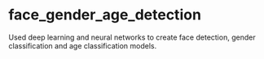 # face_gender_age_detection

Used deep learning and neural networks to create face detection, gender classification and age classification models. 
 
